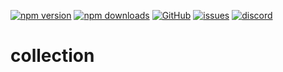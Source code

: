 [![npm version](https://img.shields.io/npm/v/@itrocks/collection?logo=npm)](https://www.npmjs.org/package/@itrocks/collection)
[![npm downloads](https://img.shields.io/npm/dm/@itrocks/collection)](https://www.npmjs.org/package/@itrocks/collection)
[![GitHub](https://img.shields.io/github/last-commit/itrocks-ts/collection?color=2dba4e&label=commit&logo=github)](https://github.com/itrocks-ts/collection)
[![issues](https://img.shields.io/github/issues/itrocks-ts/collection)](https://github.com/itrocks-ts/collection/issues)
[![discord](https://img.shields.io/discord/1314141024020467782?color=7289da&label=discord&logo=discord&logoColor=white)](https://25.re/ditr)

# collection
